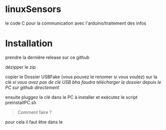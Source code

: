 
# linuxSensors
le code C pour la communication avec l'arduino/traitement des infos 
# Installation
prendre la dernière release sur ce github

dézipper le zip 

copier le Dossier USBFake (vous pouvez le renomer si vous voulez) sur la clé 
*si vous avez pas de clé USB bha faudra télécharger le dossier depuis le PC sur github directement*

ensuite pluggez la clé dans le PC à installer et exécutez le script preinstallPC.sh

> Comment faire ?

pour cela il faut être dans le 

 

<!--stackedit_data:
eyJoaXN0b3J5IjpbMTU0NjU5MTg2Nyw5OTE1MzM1NzUsLTE3MD
IxMDg3ODRdfQ==
-->